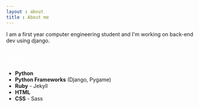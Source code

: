 ```yaml
---
layout : about
title : About me
---
```


I am a first year computer engineering student and I'm working on back-end dev using django.

## <span style="color:white">Skills</span>
- **Python**
- **Python Frameworks** (Django, Pygame)
- **Ruby** - Jekyll
- **HTML**
- **CSS** - Sass